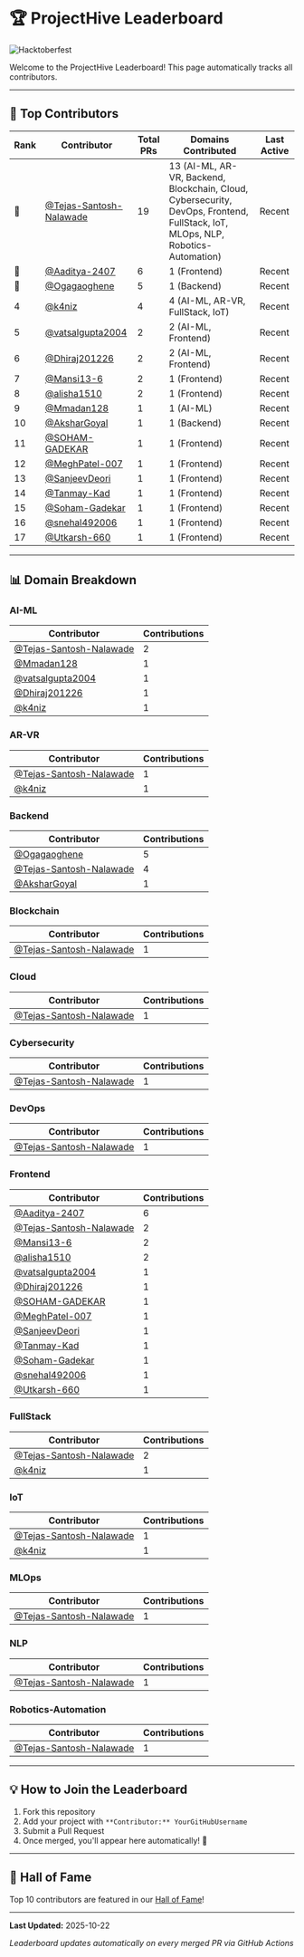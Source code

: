 # 🏆 ProjectHive Leaderboard

![Hacktoberfest](https://img.shields.io/badge/Hacktoberfest-2025-orange?style=for-the-badge)

Welcome to the ProjectHive Leaderboard! This page automatically tracks all contributors.

---

## 🌟 Top Contributors

| Rank | Contributor | Total PRs | Domains Contributed | Last Active |
|------|-------------|-----------|---------------------|-------------|
| 🥇 | [@Tejas-Santosh-Nalawade](https://github.com/Tejas-Santosh-Nalawade) | 19 | 13 (AI-ML, AR-VR, Backend, Blockchain, Cloud, Cybersecurity, DevOps, Frontend, FullStack, IoT, MLOps, NLP, Robotics-Automation) | Recent |
| 🥈 | [@Aaditya-2407](https://github.com/Aaditya-2407) | 6 | 1 (Frontend) | Recent |
| 🥉 | [@Ogagaoghene](https://github.com/Ogagaoghene) | 5 | 1 (Backend) | Recent |
| 4 | [@k4niz](https://github.com/k4niz) | 4 | 4 (AI-ML, AR-VR, FullStack, IoT) | Recent |
| 5 | [@vatsalgupta2004](https://github.com/vatsalgupta2004) | 2 | 2 (AI-ML, Frontend) | Recent |
| 6 | [@Dhiraj201226](https://github.com/Dhiraj201226) | 2 | 2 (AI-ML, Frontend) | Recent |
| 7 | [@Mansi13-6](https://github.com/Mansi13-6) | 2 | 1 (Frontend) | Recent |
| 8 | [@alisha1510](https://github.com/alisha1510) | 2 | 1 (Frontend) | Recent |
| 9 | [@Mmadan128](https://github.com/Mmadan128) | 1 | 1 (AI-ML) | Recent |
| 10 | [@AksharGoyal](https://github.com/AksharGoyal) | 1 | 1 (Backend) | Recent |
| 11 | [@SOHAM-GADEKAR](https://github.com/SOHAM-GADEKAR) | 1 | 1 (Frontend) | Recent |
| 12 | [@MeghPatel-007](https://github.com/MeghPatel-007) | 1 | 1 (Frontend) | Recent |
| 13 | [@SanjeevDeori](https://github.com/SanjeevDeori) | 1 | 1 (Frontend) | Recent |
| 14 | [@Tanmay-Kad](https://github.com/Tanmay-Kad) | 1 | 1 (Frontend) | Recent |
| 15 | [@Soham-Gadekar](https://github.com/Soham-Gadekar) | 1 | 1 (Frontend) | Recent |
| 16 | [@snehal492006](https://github.com/snehal492006) | 1 | 1 (Frontend) | Recent |
| 17 | [@Utkarsh-660](https://github.com/Utkarsh-660) | 1 | 1 (Frontend) | Recent |

---

## 📊 Domain Breakdown

### AI-ML

| Contributor | Contributions |
|-------------|---------------|
| [@Tejas-Santosh-Nalawade](https://github.com/Tejas-Santosh-Nalawade) | 2 |
| [@Mmadan128](https://github.com/Mmadan128) | 1 |
| [@vatsalgupta2004](https://github.com/vatsalgupta2004) | 1 |
| [@Dhiraj201226](https://github.com/Dhiraj201226) | 1 |
| [@k4niz](https://github.com/k4niz) | 1 |

### AR-VR

| Contributor | Contributions |
|-------------|---------------|
| [@Tejas-Santosh-Nalawade](https://github.com/Tejas-Santosh-Nalawade) | 1 |
| [@k4niz](https://github.com/k4niz) | 1 |

### Backend

| Contributor | Contributions |
|-------------|---------------|
| [@Ogagaoghene](https://github.com/Ogagaoghene) | 5 |
| [@Tejas-Santosh-Nalawade](https://github.com/Tejas-Santosh-Nalawade) | 4 |
| [@AksharGoyal](https://github.com/AksharGoyal) | 1 |

### Blockchain

| Contributor | Contributions |
|-------------|---------------|
| [@Tejas-Santosh-Nalawade](https://github.com/Tejas-Santosh-Nalawade) | 1 |

### Cloud

| Contributor | Contributions |
|-------------|---------------|
| [@Tejas-Santosh-Nalawade](https://github.com/Tejas-Santosh-Nalawade) | 1 |

### Cybersecurity

| Contributor | Contributions |
|-------------|---------------|
| [@Tejas-Santosh-Nalawade](https://github.com/Tejas-Santosh-Nalawade) | 1 |

### DevOps

| Contributor | Contributions |
|-------------|---------------|
| [@Tejas-Santosh-Nalawade](https://github.com/Tejas-Santosh-Nalawade) | 1 |

### Frontend

| Contributor | Contributions |
|-------------|---------------|
| [@Aaditya-2407](https://github.com/Aaditya-2407) | 6 |
| [@Tejas-Santosh-Nalawade](https://github.com/Tejas-Santosh-Nalawade) | 2 |
| [@Mansi13-6](https://github.com/Mansi13-6) | 2 |
| [@alisha1510](https://github.com/alisha1510) | 2 |
| [@vatsalgupta2004](https://github.com/vatsalgupta2004) | 1 |
| [@Dhiraj201226](https://github.com/Dhiraj201226) | 1 |
| [@SOHAM-GADEKAR](https://github.com/SOHAM-GADEKAR) | 1 |
| [@MeghPatel-007](https://github.com/MeghPatel-007) | 1 |
| [@SanjeevDeori](https://github.com/SanjeevDeori) | 1 |
| [@Tanmay-Kad](https://github.com/Tanmay-Kad) | 1 |
| [@Soham-Gadekar](https://github.com/Soham-Gadekar) | 1 |
| [@snehal492006](https://github.com/snehal492006) | 1 |
| [@Utkarsh-660](https://github.com/Utkarsh-660) | 1 |

### FullStack

| Contributor | Contributions |
|-------------|---------------|
| [@Tejas-Santosh-Nalawade](https://github.com/Tejas-Santosh-Nalawade) | 2 |
| [@k4niz](https://github.com/k4niz) | 1 |

### IoT

| Contributor | Contributions |
|-------------|---------------|
| [@Tejas-Santosh-Nalawade](https://github.com/Tejas-Santosh-Nalawade) | 1 |
| [@k4niz](https://github.com/k4niz) | 1 |

### MLOps

| Contributor | Contributions |
|-------------|---------------|
| [@Tejas-Santosh-Nalawade](https://github.com/Tejas-Santosh-Nalawade) | 1 |

### NLP

| Contributor | Contributions |
|-------------|---------------|
| [@Tejas-Santosh-Nalawade](https://github.com/Tejas-Santosh-Nalawade) | 1 |

### Robotics-Automation

| Contributor | Contributions |
|-------------|---------------|
| [@Tejas-Santosh-Nalawade](https://github.com/Tejas-Santosh-Nalawade) | 1 |

---

## 💡 How to Join the Leaderboard

1. Fork this repository
2. Add your project with `**Contributor:** YourGitHubUsername`
3. Submit a Pull Request
4. Once merged, you'll appear here automatically! 🎉

---

## 🏅 Hall of Fame

Top 10 contributors are featured in our [Hall of Fame](../HallOfFame/README.md)!

---

**Last Updated:** 2025-10-22

*Leaderboard updates automatically on every merged PR via GitHub Actions*
